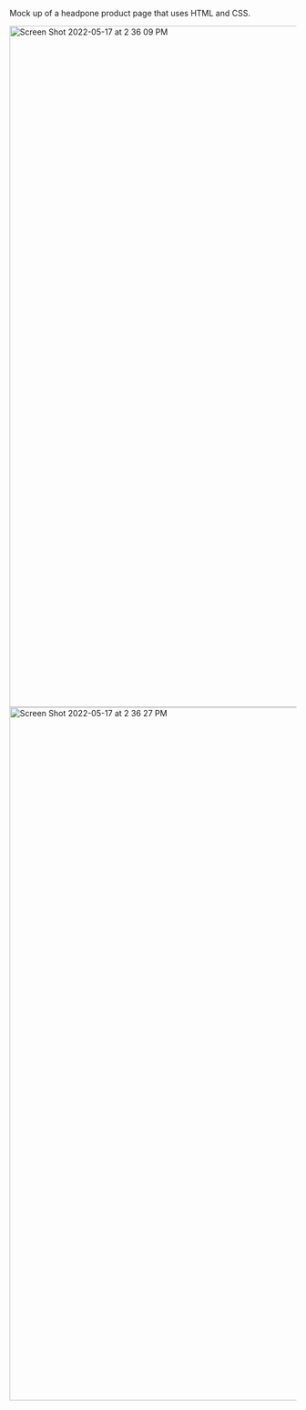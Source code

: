 Mock up of a headpone product page that uses HTML and CSS.




<img width="1196" alt="Screen Shot 2022-05-17 at 2 36 09 PM" src="https://user-images.githubusercontent.com/75798690/168895702-888d3aac-f924-456c-aed3-c8be455074d4.png">





<img width="1217" alt="Screen Shot 2022-05-17 at 2 36 27 PM" src="https://user-images.githubusercontent.com/75798690/168895735-f522f81c-7877-4d63-8fb5-ca3e70e958e9.png">
